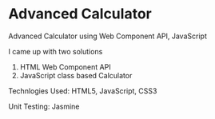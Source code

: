# Advanced Calculator
Advanced Calculator using Web Component API, JavaScript

I came up with two solutions

1. HTML Web Component API
2. JavaScript class based Calculator 


Technlogies Used:
HTML5, JavaScript, CSS3

Unit Testing:
Jasmine
